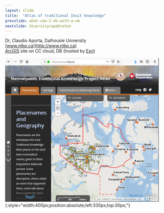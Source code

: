 ```yaml
---
layout: slide
title:  "Atlas of traditional Inuit knowledge"
prevslide: what-can-I-do-with-a-vm
nextslide: diversitycapebreton
---
```

Dr, Claudio Aporta, Dalhousie University<br/>
[www.ntkp.ca](http://www.ntkp.ca)<br/>
[ArcGIS](http://www.esri.com/en-us/arcgis) site on CC cloud, DB (hosted by [Esri](www.esri.com))

![Aport website](../assets/aporta-site.png){:style="width:400px;position:absolute;left:330px;top:30px;"}